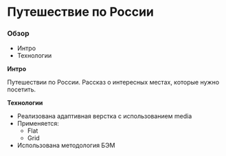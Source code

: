 # Путешествие по России

### Обзор
* Интро
* Технологии

**Интро**

Путешествии по России.
Рассказ о интересных местах, которые нужно посетить.

**Технологии**

* Реализована адаптивная верстка с использованием media 
* Применяется: 
  * Flat
  * Grid
* Использована методология БЭМ

